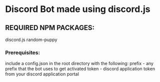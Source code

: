 # Discord Bot made using discord.js

## REQUIRED NPM PACKAGES:

discord.js
random-puppy

### Prerequisites:

include a config.json in the root directory with the following:
prefix - any prefix that the bot uses to get activated
token - discord application token from your discord application portal
